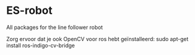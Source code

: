 # ES-robot
All packages for the line follower robot

Zorg ervoor dat je ook OpenCV voor ros hebt geïnstalleerd:
	sudo apt-get install ros-indigo-cv-bridge

